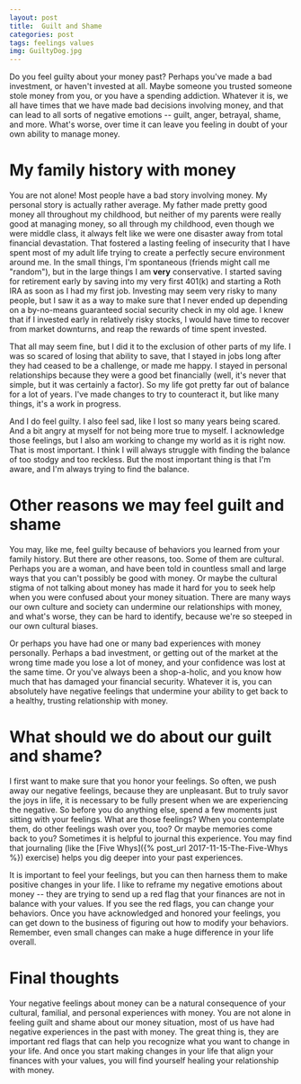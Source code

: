 ```yaml
---
layout: post
title:  Guilt and Shame
categories: post
tags: feelings values
img: GuiltyDog.jpg
---
```


Do you feel guilty about your money past? Perhaps you've made a bad investment, or haven't invested at all. Maybe someone you trusted someone stole money from you, or you have a spending addiction. Whatever it is, we all have times that we have made bad decisions involving money, and that can lead to all sorts of negative emotions -- guilt, anger, betrayal, shame, and more. What's worse, over time it can leave you feeling in doubt of your own ability to manage money.

<!--more-->

# My family history with money
You are not alone! Most people have a bad story involving money. My personal story is actually rather average. My father made pretty good money all throughout my childhood, but neither of my parents were really good at managing money, so all through my childhood, even though we were middle class, it always felt like we were one disaster away from total financial devastation. That fostered a lasting feeling of insecurity that I have spent most of my adult life trying to create a perfectly secure environment around me. In the small things, I'm spontaneous (friends might call me "random"), but in the large things I am **very** conservative. I started saving for retirement early by saving into my very first 401(k) and starting a Roth IRA as soon as I had my first job. Investing may seem very risky to many people, but I saw it as a way to make sure that I never ended up depending on a by-no-means guaranteed social security check in my old age. I knew that if I invested early in relatively risky stocks, I would have time to recover from market downturns, and reap the rewards of time spent invested.

That all may seem fine, but I did it to the exclusion of other parts of my life. I was so scared of losing that ability to save, that I stayed in jobs long after they had ceased to be a challenge, or made me happy. I stayed in personal relationships because they were a good bet financially (well, it's never that simple, but it was certainly a factor). So my life got pretty far out of balance for a lot of years. I've made changes to try to counteract it, but like many things, it's a work in progress. 

And I do feel guilty. I also feel sad, like I lost so many years being scared. And a bit angry at myself for not being more true to myself. I acknowledge those feelings, but I also am working to change my world as it is right now. That is most important. I think I will always struggle with finding the balance of too stodgy and too reckless. But the most important thing is that I'm aware, and I'm always trying to find the balance.

# Other reasons we may feel guilt and shame
You may, like me, feel guilty because of behaviors you learned from your family history. But there are other reasons, too. Some of them are cultural. Perhaps you are a woman, and have been told in countless small and large ways that you can't possibly be good with money. Or maybe the cultural stigma of not talking about money has made it hard for you to seek help when you were confused about your money situation. There are many ways our own culture and society can undermine our relationships with money, and what's worse, they can be hard to identify, because we're so steeped in our own cultural biases.

Or perhaps you have had one or many bad experiences with money personally. Perhaps a bad investment, or getting out of the market at the wrong time made you lose a lot of money, and your confidence was lost at the same time. Or you've always been a shop-a-holic, and you know how much that has damaged your financial security. Whatever it is, you can absolutely have negative feelings that undermine your ability to get back to a healthy, trusting relationship with money.

# What should we do about our guilt and shame?
I first want to make sure that you honor your feelings. So often, we push away our negative feelings, because they are unpleasant. But to truly savor the joys in life, it is necessary to be fully present when we are experiencing the negative. So before you do anything else, spend a few moments just sitting with your feelings. What are those feelings? When you contemplate them, do other feelings wash over you, too? Or maybe memories come back to you? Sometimes it is helpful to journal this experience. You may find that journaling (like the [Five Whys]({% post_url 2017-11-15-The-Five-Whys %}) exercise) helps you dig deeper into your past experiences.

It is important to feel your feelings, but you can then harness them to make positive changes in your life. I like to reframe my negative emotions about money -- they are trying to send up a red flag that your finances are not in balance with your values. If you see the red flags, you can change your behaviors. Once you have acknowledged and honored your feelings, you can get down to the business of figuring out how to modify your behaviors. Remember, even small changes can make a huge difference in your life overall.

# Final thoughts
Your negative feelings about money can be a natural consequence of your cultural, familial, and personal experiences with money. You are not alone in feeling guilt and shame about our money situation, most of us have had negative experiences in the past with money. The great thing is, they are important red flags that can help you recognize what you want to change in your life. And once you start making changes in your life that align your finances with your values, you will find yourself healing your relationship with money.